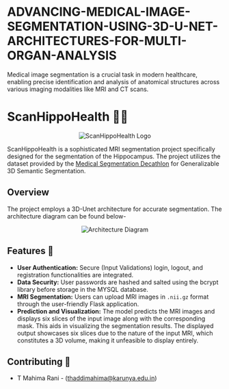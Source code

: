 # ADVANCING-MEDICAL-IMAGE-SEGMENTATION-USING-3D-U-NET-ARCHITECTURES-FOR-MULTI-ORGAN-ANALYSIS
Medical image segmentation is a crucial task in modern healthcare, enabling precise identification and analysis of anatomical structures across various imaging modalities like MRI and CT scans.
# ScanHippoHealth 🧠💊

<div align="center">
  <img src=""C:\Users\mahit\Downloads\WhatsApp Image 2025-04-28 at 00.44.07_393fddad.jpg"" alt="ScanHippoHealth Logo">
</div>


ScanHippoHealth is a sophisticated MRI segmentation project specifically designed for the segmentation of the Hippocampus. The project utilizes the dataset provided by the [Medical Segmentation Decathlon](http://medicaldecathlon.com/) for Generalizable 3D Semantic Segmentation.

## Overview

The project employs a 3D-Unet architecture for accurate segmentation. The architecture diagram can be found below- 

<div align="center">
  <img src="Segmentation_Architecture.png" alt="Architecture Diagram">
</div>

## Features 🚀

- **User Authentication:** Secure (Input Validations) login, logout, and registration functionalities are integrated.
- **Data Security:** User passwords are hashed and salted using the bcrypt library before storage in the MYSQL database.
- **MRI Segmentation:** Users can upload MRI images in `.nii.gz` format through the user-friendly Flask application.
- **Prediction and Visualization:** The model predicts the MRI images and displays six slices of the input image along with the corresponding mask. This aids in visualizing the segmentation results. The displayed output showcases six slices due to the nature of the input MRI, which constitutes a 3D volume, making it unfeasible to display entirely.

## Contributing 🤝

- T Mahima Rani - (thaddimahima@karunya.edu.in)

